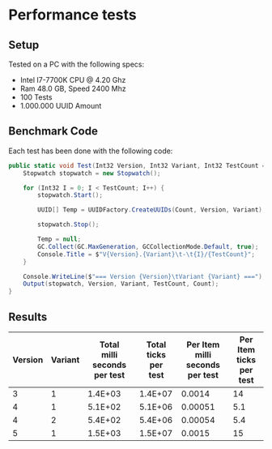 # Performance tests

## Setup

Tested on a PC with the following specs:

* Intel I7-7700K CPU @ 4.20 Ghz
* Ram 48.0 GB, Speed 2400 Mhz
* 100 Tests
* 1.000.000 UUID Amount

## Benchmark Code

Each test has been done with the following code:

```csharp
public static void Test(Int32 Version, Int32 Variant, Int32 TestCount = 100, Int32 Count = 1000000) {
    Stopwatch stopwatch = new Stopwatch();

    for (Int32 I = 0; I < TestCount; I++) {
        stopwatch.Start();

        UUID[] Temp = UUIDFactory.CreateUUIDs(Count, Version, Variant);

        stopwatch.Stop();

        Temp = null;
        GC.Collect(GC.MaxGeneration, GCCollectionMode.Default, true);
        Console.Title = $"V{Version}.{Variant}\t-\t{I}/{TestCount}";
    }

    Console.WriteLine($"=== Version {Version}\tVariant {Variant} ===");
    Output(stopwatch, Version, Variant, TestCount, Count);
}
```

## Results

|Version |Variant |Total <br>milli seconds<br> per test |Total<br> ticks per<br> test |Per Item<br> milli seconds<br> per test |Per Item<br> ticks<br> per test |
|---|---|---|---|---|---|
|3 |1 |1.4E+03 |1.4E+07 |0.0014 |14 |
|4 |1 |5.1E+02 |5.1E+06 |0.00051 |5.1 |
|4 |2 |5.4E+02 |5.4E+06 |0.00054 |5.4 |
|5 |1 |1.5E+03 |1.5E+07 |0.0015 |15 |
